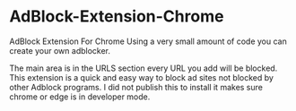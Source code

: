 # AdBlock-Extension-Chrome
AdBlock Extension For Chrome
Using a very small amount of code you can create your own adblocker.

The main area is in the URLS section every URL you add will be blocked. This extension is a quick and easy way to block ad sites not blocked by other Adblock programs. I did not publish this to install it makes sure chrome or edge is in developer mode.
